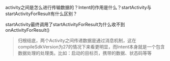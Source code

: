activity之间是怎么进行传输数据的？Intent的作用是什么？startActivity与startActivityForResult有什么区别？

startActivity最终调用了startActivityForResult为什么收不到onActivityForResult()

> 归根结底，两个Activity之间传递数据是通过消息机制，这在compileSdkVersion为27的情况下来看更明显，而Intent本身就是一个包含数据处理的处理类。比如：启动的目标页，携带的数据、状态码等等